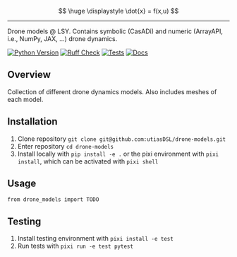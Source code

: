 $$
\huge \displaystyle \dot{x} = f(x,u)
$$

---

Drone models @ LSY. Contains symbolic (CasADi) and numeric (ArrayAPI, i.e., NumPy, JAX, ...) drone dynamics.

[![Python Version]][Python Version URL] [![Ruff Check]][Ruff Check URL] [![Tests]][Tests URL] [![Docs]][Docs URL]

[Python Version]: https://img.shields.io/badge/python-3.10+-blue.svg
[Python Version URL]: https://www.python.org

[Ruff Check]: https://github.com/utiasDSL/drone-models/actions/workflows/ruff.yml/badge.svg?style=flat-square
[Ruff Check URL]: https://github.com/utiasDSL/drone-models/actions/workflows/ruff.yml

[Tests]: https://github.com/utiasDSL/drone-models/actions/workflows/testing.yml/badge.svg
[Tests URL]: https://github.com/utiasDSL/drone-models/actions/workflows/testing.yml

[Docs]: https://github.com/utiasDSL/drone-models/actions/workflows/docs.yml/badge.svg
[Docs URL]: https://utiasdsl.github.io/drone-models/

## Overview
Collection of different drone dynamics models. Also includes meshes of each model.

## Installation

1. Clone repository `git clone git@github.com:utiasDSL/drone-models.git`
2. Enter repository `cd drone-models`
3. Install locally with `pip install -e .` or the pixi environment with `pixi install`, which can be activated with `pixi shell`


## Usage
`from drone_models import TODO`


## Testing
1. Install testing environment with `pixi install -e test`
1. Run tests with `pixi run -e test pytest`
